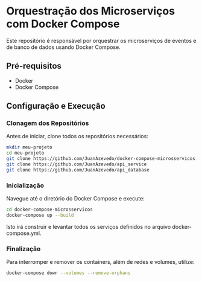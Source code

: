 # Orquestração dos Microserviços com Docker Compose

Este repositório é responsável por orquestrar os microserviços de eventos e de banco de dados usando Docker Compose.

## Pré-requisitos

- Docker
- Docker Compose

## Configuração e Execução

### Clonagem dos Repositórios

Antes de iniciar, clone todos os repositórios necessários:

```bash
mkdir meu-projeto
cd meu-projeto
git clone https://github.com/JuanAzevedo/docker-compose-microsservicos
git clone https://github.com/JuanAzevedo/api_service
git clone https://github.com/JuanAzevedo/api_database
```

### Inicialização
Navegue até o diretório do Docker Compose e execute:
```bash
cd docker-compose-microsservicos
docker-compose up --build
```

Isto irá construir e levantar todos os serviços definidos no arquivo docker-compose.yml.

### Finalização
Para interromper e remover os containers, além de redes e volumes, utilize:
```bash
docker-compose down --volumes --remove-orphans
```